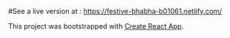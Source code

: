 #See a live version at :
https://festive-bhabha-b01061.netlify.com/


This project was bootstrapped with [Create React App](https://github.com/facebook/create-react-app).
